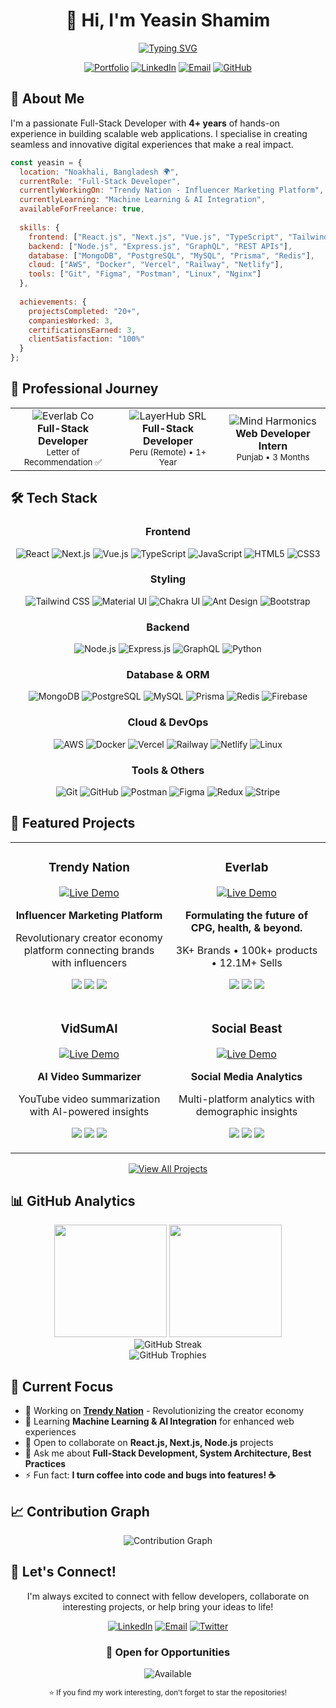 <div align="center">
  
# 👋 Hi, I'm Yeasin Shamim

<p align="center">
  <a href="https://git.io/typing-svg">
    <img src="https://readme-typing-svg.herokuapp.com?font=Fira+Code&weight=600&size=28&pause=1000&color=6366F1&center=true&vCenter=true&width=600&lines=Full+Stack+Web+Developer;4%2B+Years+of+Experience;React.js+%7C+Next.js+%7C+Node.js;Building+Digital+Experiences" alt="Typing SVG" />
  </a>
</p>

<p align="center">
  <a href="https://yeasin-shamim-dev.vercel.app"><img src="https://img.shields.io/badge/Portfolio-6366F1?style=for-the-badge&logo=google-chrome&logoColor=white" alt="Portfolio" /></a>
  <a href="https://linkedin.com/in/yeasin-shamim-dev"><img src="https://img.shields.io/badge/LinkedIn-0077B5?style=for-the-badge&logo=linkedin&logoColor=white" alt="LinkedIn" /></a>
  <a href="mailto:yeasin.shamim.dev@gmail.com"><img src="https://img.shields.io/badge/Email-D14836?style=for-the-badge&logo=gmail&logoColor=white" alt="Email" /></a>
  <a href="https://github.com/yeasinshamimdev"><img src="https://img.shields.io/badge/GitHub-100000?style=for-the-badge&logo=github&logoColor=white" alt="GitHub" /></a>
</p>

</div>

## 🚀 About Me

I'm a passionate Full-Stack Developer with **4+ years** of hands-on experience in building scalable web applications. I specialise in creating seamless and innovative digital experiences that make a real impact.

```javascript
const yeasin = {
  location: "Noakhali, Bangladesh 🌍",
  currentRole: "Full-Stack Developer",
  currentlyWorkingOn: "Trendy Nation - Influencer Marketing Platform",
  currentlyLearning: "Machine Learning & AI Integration",
  availableForFreelance: true,
  
  skills: {
    frontend: ["React.js", "Next.js", "Vue.js", "TypeScript", "Tailwind CSS"],
    backend: ["Node.js", "Express.js", "GraphQL", "REST APIs"],
    database: ["MongoDB", "PostgreSQL", "MySQL", "Prisma", "Redis"],
    cloud: ["AWS", "Docker", "Vercel", "Railway", "Netlify"],
    tools: ["Git", "Figma", "Postman", "Linux", "Nginx"]
  },
  
  achievements: {
    projectsCompleted: "20+",
    companiesWorked: 3,
    certificationsEarned: 3,
    clientSatisfaction: "100%"
  }
};
```

## 💼 Professional Journey

<table>
  <tr>
    <td align="center" width="33%">
      <img src="https://img.shields.io/badge/Everlab_Co-2024-6366F1?style=for-the-badge" alt="Everlab Co" /><br/>
      <b>Full-Stack Developer</b><br/>
      <sub>Letter of Recommendation ✅</sub>
    </td>
    <td align="center" width="33%">
      <img src="https://img.shields.io/badge/LayerHub_SRL-2023--2024-4F46E5?style=for-the-badge" alt="LayerHub SRL" /><br/>
      <b>Full-Stack Developer</b><br/>
      <sub>Peru (Remote) • 1+ Year</sub>
    </td>
    <td align="center" width="33%">
      <img src="https://img.shields.io/badge/Mind_Harmonics-2022-818CF8?style=for-the-badge" alt="Mind Harmonics" /><br/>
      <b>Web Developer Intern</b><br/>
      <sub>Punjab • 3 Months</sub>
    </td>
  </tr>
</table>

## 🛠️ Tech Stack

<div align="center">

### Frontend
![React](https://img.shields.io/badge/React-20232A?style=for-the-badge&logo=react&logoColor=61DAFB)
![Next.js](https://img.shields.io/badge/Next.js-000000?style=for-the-badge&logo=next.js&logoColor=white)
![Vue.js](https://img.shields.io/badge/Vue.js-35495E?style=for-the-badge&logo=vue.js&logoColor=4FC08D)
![TypeScript](https://img.shields.io/badge/TypeScript-007ACC?style=for-the-badge&logo=typescript&logoColor=white)
![JavaScript](https://img.shields.io/badge/JavaScript-F7DF1E?style=for-the-badge&logo=javascript&logoColor=black)
![HTML5](https://img.shields.io/badge/HTML5-E34F26?style=for-the-badge&logo=html5&logoColor=white)
![CSS3](https://img.shields.io/badge/CSS3-1572B6?style=for-the-badge&logo=css3&logoColor=white)

### Styling
![Tailwind CSS](https://img.shields.io/badge/Tailwind_CSS-38B2AC?style=for-the-badge&logo=tailwind-css&logoColor=white)
![Material UI](https://img.shields.io/badge/Material--UI-0081CB?style=for-the-badge&logo=material-ui&logoColor=white)
![Chakra UI](https://img.shields.io/badge/Chakra--UI-319795?style=for-the-badge&logo=chakra-ui&logoColor=white)
![Ant Design](https://img.shields.io/badge/-AntDesign-%230170FE?style=for-the-badge&logo=ant-design&logoColor=white)
![Bootstrap](https://img.shields.io/badge/Bootstrap-563D7C?style=for-the-badge&logo=bootstrap&logoColor=white)

### Backend
![Node.js](https://img.shields.io/badge/Node.js-43853D?style=for-the-badge&logo=node.js&logoColor=white)
![Express.js](https://img.shields.io/badge/Express.js-404D59?style=for-the-badge)
![GraphQL](https://img.shields.io/badge/-GraphQL-E10098?style=for-the-badge&logo=graphql&logoColor=white)
![Python](https://img.shields.io/badge/Python-14354C?style=for-the-badge&logo=python&logoColor=white)

### Database & ORM
![MongoDB](https://img.shields.io/badge/MongoDB-4EA94B?style=for-the-badge&logo=mongodb&logoColor=white)
![PostgreSQL](https://img.shields.io/badge/PostgreSQL-316192?style=for-the-badge&logo=postgresql&logoColor=white)
![MySQL](https://img.shields.io/badge/MySQL-00000F?style=for-the-badge&logo=mysql&logoColor=white)
![Prisma](https://img.shields.io/badge/Prisma-3982CE?style=for-the-badge&logo=Prisma&logoColor=white)
![Redis](https://img.shields.io/badge/redis-%23DD0031.svg?style=for-the-badge&logo=redis&logoColor=white)
![Firebase](https://img.shields.io/badge/Firebase-039BE5?style=for-the-badge&logo=Firebase&logoColor=white)

### Cloud & DevOps
![AWS](https://img.shields.io/badge/AWS-232F3E?style=for-the-badge&logo=amazon-aws&logoColor=white)
![Docker](https://img.shields.io/badge/Docker-2CA5E0?style=for-the-badge&logo=docker&logoColor=white)
![Vercel](https://img.shields.io/badge/Vercel-000000?style=for-the-badge&logo=vercel&logoColor=white)
![Railway](https://img.shields.io/badge/Railway-131415?style=for-the-badge&logo=railway&logoColor=white)
![Netlify](https://img.shields.io/badge/Netlify-00C7B7?style=for-the-badge&logo=netlify&logoColor=white)
![Linux](https://img.shields.io/badge/Linux-FCC624?style=for-the-badge&logo=linux&logoColor=black)

### Tools & Others
![Git](https://img.shields.io/badge/GIT-E44C30?style=for-the-badge&logo=git&logoColor=white)
![GitHub](https://img.shields.io/badge/GitHub-100000?style=for-the-badge&logo=github&logoColor=white)
![Postman](https://img.shields.io/badge/Postman-FF6C37?style=for-the-badge&logo=postman&logoColor=white)
![Figma](https://img.shields.io/badge/Figma-F24E1E?style=for-the-badge&logo=figma&logoColor=white)
![Redux](https://img.shields.io/badge/Redux-593D88?style=for-the-badge&logo=redux&logoColor=white)
![Stripe](https://img.shields.io/badge/Stripe-626CD9?style=for-the-badge&logo=Stripe&logoColor=white)

</div>

## 🌟 Featured Projects

<div align="center">
  <table>
    <tr>
      <td width="50%">
        <h3 align="center">Trendy Nation</h3>
        <div align="center">
          <a href="https://beast-nation.vercel.app" target="_blank">
            <img src="https://img.shields.io/badge/🔗_Live_Demo-6366F1?style=for-the-badge" alt="Live Demo" />
          </a>
          <p><strong>Influencer Marketing Platform</strong></p>
          <p>Revolutionary creator economy platform connecting brands with influencers</p>
          <p>
            <img src="https://img.shields.io/badge/Next.js-000000?style=flat&logo=next.js&logoColor=white" />
            <img src="https://img.shields.io/badge/React-61DAFB?style=flat&logo=react&logoColor=black" />
            <img src="https://img.shields.io/badge/Node.js-339933?style=flat&logo=node.js&logoColor=white" />
          </p>
        </div>
      </td>
      <td width="50%">
        <h3 align="center">Everlab</h3>
        <div align="center">
          <a href="https://www.everlab.co" target="_blank">
            <img src="https://img.shields.io/badge/🔗_Live_Demo-6366F1?style=for-the-badge" alt="Live Demo" />
          </a>
          <p><strong>Formulating the future of CPG, health, & beyond.</strong></p>
          <p>3K+ Brands • 100k+ products • 12.1M+ Sells</p>
          <p>
            <img src="https://img.shields.io/badge/React-61DAFB?style=flat&logo=react&logoColor=black" />
            <img src="https://img.shields.io/badge/TypeScript-007ACC?style=flat&logo=typescript&logoColor=white" />
            <img src="https://img.shields.io/badge/Recharts-FF6384?style=flat" />
          </p>
        </div>
      </td>
    </tr>
    <tr>
      <td width="50%">
        <h3 align="center">VidSumAI</h3>
        <div align="center">
          <a href="https://vidsum-ai-ten.vercel.app" target="_blank">
            <img src="https://img.shields.io/badge/🔗_Live_Demo-6366F1?style=for-the-badge" alt="Live Demo" />
          </a>
          <p><strong>AI Video Summarizer</strong></p>
          <p>YouTube video summarization with AI-powered insights</p>
          <p>
            <img src="https://img.shields.io/badge/Next.js-000000?style=flat&logo=next.js&logoColor=white" />
            <img src="https://img.shields.io/badge/AI_Integration-4285F4?style=flat" />
            <img src="https://img.shields.io/badge/YouTube_API-FF0000?style=flat&logo=youtube&logoColor=white" />
          </p>
        </div>
      </td>
      <td width="50%">
        <h3 align="center">Social Beast</h3>
        <div align="center">
          <a href="https://socialbeast.vercel.app" target="_blank">
            <img src="https://img.shields.io/badge/🔗_Live_Demo-6366F1?style=for-the-badge" alt="Live Demo" />
          </a>
          <p><strong>Social Media Analytics</strong></p>
          <p>Multi-platform analytics with demographic insights</p>
          <p>
            <img src="https://img.shields.io/badge/Next.js-000000?style=flat&logo=next.js&logoColor=white" />
            <img src="https://img.shields.io/badge/Charts.js-FF6384?style=flat&logo=chart.js&logoColor=white" />
            <img src="https://img.shields.io/badge/APIs-0052CC?style=flat" />
          </p>
        </div>
      </td>
    </tr>
  </table>
</div>

<p align="center">
  <a href="https://github.com/yeasinshamimdev?tab=repositories">
    <img src="https://img.shields.io/badge/View_All_Projects-6366F1?style=for-the-badge&logo=github&logoColor=white" alt="View All Projects" />
  </a>
</p>

## 📊 GitHub Analytics

<div align="center">
  <img height="180em" src="https://github-readme-stats.vercel.app/api?username=yeasinshamimdev&show_icons=true&theme=tokyonight&include_all_commits=true&count_private=true"/>
  <img height="180em" src="https://github-readme-stats.vercel.app/api/top-langs/?username=yeasinshamimdev&layout=compact&langs_count=8&theme=tokyonight"/>
</div>

<div align="center">
  <img src="https://github-readme-streak-stats.herokuapp.com/?user=yeasinshamimdev&theme=tokyonight" alt="GitHub Streak" />
</div>

<div align="center">
  <img src="https://github-profile-trophy.vercel.app/?username=yeasinshamimdev&theme=tokyonight&no-frame=true&row=1&column=7" alt="GitHub Trophies" />
</div>

## 🎯 Current Focus

- 🔭 Working on **[Trendy Nation](https://beast-nation.vercel.app)** - Revolutionizing the creator economy
- 🌱 Learning **Machine Learning & AI Integration** for enhanced web experiences
- 👯 Open to collaborate on **React.js, Next.js, Node.js** projects
- 💬 Ask me about **Full-Stack Development, System Architecture, Best Practices**
- ⚡ Fun fact: **I turn coffee into code and bugs into features! ☕**

## 📈 Contribution Graph

<div align="center">
  <img src="https://github-readme-activity-graph.vercel.app/graph?username=yeasinshamimdev&theme=tokyo-night&hide_border=true" alt="Contribution Graph" />
</div>

## 🤝 Let's Connect!

<div align="center">
  
I'm always excited to connect with fellow developers, collaborate on interesting projects, or help bring your ideas to life!

<p align="center">
  <a href="https://linkedin.com/in/yeasin-shamim-dev"><img src="https://img.shields.io/badge/LinkedIn-Connect-0077B5?style=for-the-badge&logo=linkedin" alt="LinkedIn" /></a>
  <a href="mailto:yeasin.shamim.dev@gmail.com"><img src="https://img.shields.io/badge/Email-Contact-D14836?style=for-the-badge&logo=gmail&logoColor=white" alt="Email" /></a>
  <a href="https://x.com/yeasin_shamim1"><img src="https://img.shields.io/badge/Twitter-Follow-1DA1F2?style=for-the-badge&logo=twitter&logoColor=white" alt="Twitter" /></a>
</p>

### 💼 Open for Opportunities

<img src="https://img.shields.io/badge/Available_for_Freelance_Projects-22C55E?style=for-the-badge&logo=checkmarx&logoColor=white" alt="Available" />
  <p>
    <sub>⭐ If you find my work interesting, don't forget to star the repositories!</sub>
  </p>
</div>

